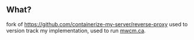 ## What?

fork of https://github.com/containerize-my-server/reverse-proxy used to version track my implementation, used to run [mwcm.ca](mwcm.ca).
